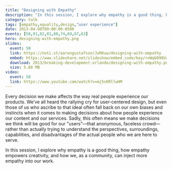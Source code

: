 ```yaml
---
title: "Designing with Empathy"
description: "In this session, I explore why empathy is a good thing, how empathy empowers creativity, and how we, as a community, can inject more empathy into our work."
category: talk
tags: [empathy,equality,design,"user experience"]
date: 2013-04-08T09:00:00-0500
events: [58,91,82,81,80,74,69,67,63]
hero: designing-with-empathy.png
slides:
  event: 58
  link: https://noti.st/aarongustafson/JoRKuw/designing-with-empathy
  embed: https://www.slideshare.net/slideshow/embed_code/key/roWqG898UxiAWR
  download: 2013/breaking-development-orlando/designing-with-empathy.pdf
  size: 5.68 MB
video:
  event: 58
  link: https://www.youtube.com/watch?v=mj5sKRllwHM
---
```


Every decision we make affects the way real people experience our products. We’ve all heard the rallying cry for user-centered design, but even those of us who ascribe to that ideal often fall back on our own biases and instincts when it comes to making decisions about how people experience our content and our services. Sadly, this often means we make decisions we think will be good for our "users"—that anonymous, faceless crowd—rather than actually trying to understand the perspectives, surroundings, capabilities, and disadvantages of the actual people who we are here to serve.

In this session, I explore why empathy is a good thing, how empathy empowers creativity, and how we, as a community, can inject more empathy into our work.
